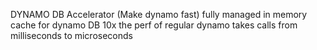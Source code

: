 DYNAMO DB Accelerator (Make dynamo fast)
fully managed in memory cache for dynamo DB
10x the perf of regular dynamo
takes calls from milliseconds to microseconds
